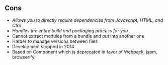 ## Cons

- _Allows you to directly require dependencies from Javascript, HTML, and CSS_
- _Handles the entire build and packaging process for you_
- Cannot extract modules from a bundle and put into another one
- Harder to manage versions between files
- Development stopped in 2014
- Based on Component which is deprecated in favor of Webpack, jspm, browserify
